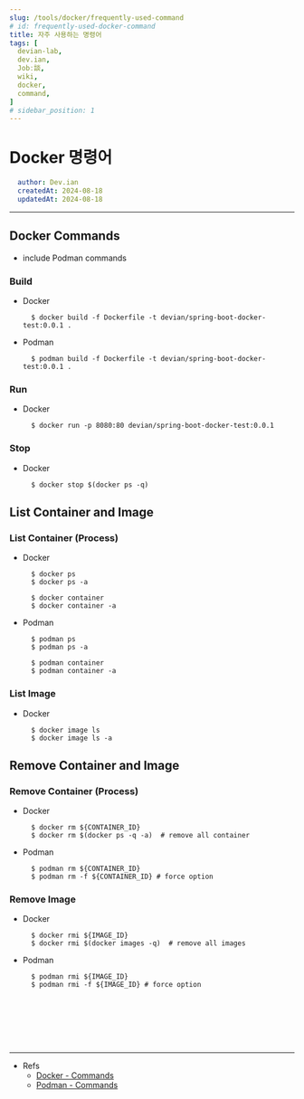```yaml
---
slug: /tools/docker/frequently-used-command
# id: frequently-used-docker-command
title: 자주 사용하는 명령어
tags: [
  devian-lab, 
  dev.ian,
  Jobː談,
  wiki,
  docker,
  command,
]
# sidebar_position: 1
---
```


<!--title -->
# Docker 명령어
<!--//title -->

<!-- 
```json
{
  "author": "Dev.ian",
  "createdAt": "2024-08-18",
  "updatedAt": "2024-08-18"
}
``` 
-->

```yaml
  author: Dev.ian
  createdAt: 2024-08-18
  updatedAt: 2024-08-18
```

---

## Docker Commands

  - include Podman commands

### Build

  - Docker

    ```shell
      $ docker build -f Dockerfile -t devian/spring-boot-docker-test:0.0.1 .
    ```

  - Podman

    ```shell
      $ podman build -f Dockerfile -t devian/spring-boot-docker-test:0.0.1 .
    ```

### Run

  - Docker

    ```shell
      $ docker run -p 8080:80 devian/spring-boot-docker-test:0.0.1
    ```

### Stop

  - Docker

    ```shell
      $ docker stop $(docker ps -q)
    ```



## List Container and Image
### List Container (Process)

  - Docker

    ```shell
      $ docker ps
      $ docker ps -a

      $ docker container
      $ docker container -a
    ```

  - Podman

    ```shell
      $ podman ps
      $ podman ps -a

      $ podman container
      $ podman container -a
    ```

### List Image

  - Docker

    ```shell
      $ docker image ls
      $ docker image ls -a
    ```



## Remove Container and Image
<!-- ## Prune -->
### Remove Container (Process)

  - Docker

    ```shell
      $ docker rm ${CONTAINER_ID}
      $ docker rm $(docker ps -q -a)  # remove all container
    ```

  - Podman

    ```shell
      $ podman rm ${CONTAINER_ID}
      $ podman rm -f ${CONTAINER_ID} # force option
    ```

### Remove Image

  - Docker

    ```shell
      $ docker rmi ${IMAGE_ID}
      $ docker rmi $(docker images -q)  # remove all images
    ```

  - Podman

    ```shell
      $ podman rmi ${IMAGE_ID}
      $ podman rmi -f ${IMAGE_ID} # force option
    ```




<br /><br /><br /><br /><br />

---
- Refs
  + [Docker - Commands](https://docs.docker.com/reference/cli/docker/)
  + [Podman - Commands](https://docs.podman.io/en/latest/Commands.html)